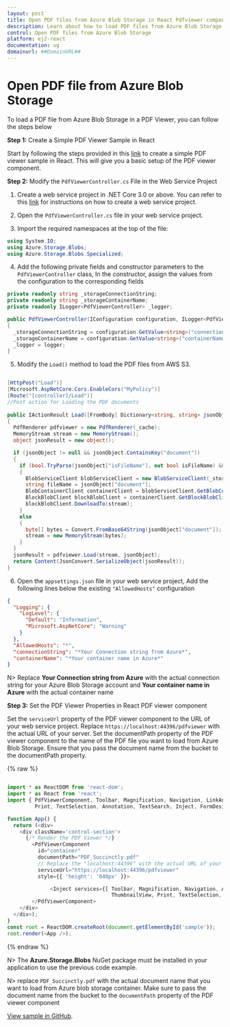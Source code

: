 ```yaml
---
layout: post
title: Open PDF files from Azure Blob Storage in React Pdfviewer component | Syncfusion
description: Learn about how to load PDF files from Azure Blob Storage in Syncfusion React Pdfviewer component of Syncfusion Essential JS 2 and more.
control: Open PDF files from Azure Blob Storage
platform: ej2-react
documentation: ug
domainurl: ##DomainURL##
---
```


# Open PDF file from Azure Blob Storage

To load a PDF file from Azure Blob Storage in a PDF Viewer, you can follow the steps below

**Step 1:** Create a Simple PDF Viewer Sample in React

Start by following the steps provided in this [link](https://ej2.syncfusion.com/react/documentation/pdfviewer/getting-started) to create a simple PDF viewer sample in React. This will give you a basic setup of the PDF viewer component.

**Step 2:** Modify the `PdfViewerController.cs` File in the Web Service Project

1. Create a web service project in .NET Core 3.0 or above. You can refer to this [link](https://www.syncfusion.com/kb/11063/how-to-create-pdf-viewer-web-service-in-net-core-3-0-and-above) for instructions on how to create a web service project.

2. Open the `PdfViewerController.cs` file in your web service project.

3. Import the required namespaces at the top of the file:

```csharp
using System.IO;
using Azure.Storage.Blobs;
using Azure.Storage.Blobs.Specialized;
```

4. Add the following private fields and constructor parameters to the `PdfViewerController` class, In the constructor, assign the values from the configuration to the corresponding fields

```csharp
private readonly string _storageConnectionString;
private readonly string _storageContainerName;
private readonly ILogger<PdfViewerController> _logger;

public PdfViewerController(IConfiguration configuration, ILogger<PdfViewerController> logger)
{
  _storageConnectionString = configuration.GetValue<string>("connectionString");
  _storageContainerName = configuration.GetValue<string>("containerName");
  _logger = logger;
}
```

5. Modify the `Load()` method to load the PDF files from AWS S3.

```csharp

[HttpPost("Load")]
[Microsoft.AspNetCore.Cors.EnableCors("MyPolicy")]
[Route("[controller]/Load")]
//Post action for Loading the PDF documents 
  
public IActionResult Load([FromBody] Dictionary<string, string> jsonObject)
{
  PdfRenderer pdfviewer = new PdfRenderer(_cache);
  MemoryStream stream = new MemoryStream();
  object jsonResult = new object();

  if (jsonObject != null && jsonObject.ContainsKey("document"))
  {
    if (bool.TryParse(jsonObject["isFileName"], out bool isFileName) && isFileName)
    {
      BlobServiceClient blobServiceClient = new BlobServiceClient(_storageConnectionString);
      string fileName = jsonObject["document"];
      BlobContainerClient containerClient = blobServiceClient.GetBlobContainerClient(_storageContainerName);
      BlockBlobClient blockBlobClient = containerClient.GetBlockBlobClient(fileName);
      blockBlobClient.DownloadTo(stream);
    }
    else
    {
      byte[] bytes = Convert.FromBase64String(jsonObject["document"]);
      stream = new MemoryStream(bytes);
    }
  }
  jsonResult = pdfviewer.Load(stream, jsonObject);
  return Content(JsonConvert.SerializeObject(jsonResult));
}
```

6. Open the `appsettings.json` file in your web service project, Add the following lines below the existing `"AllowedHosts"` configuration

```json
{
  "Logging": {
    "LogLevel": {
      "Default": "Information",
      "Microsoft.AspNetCore": "Warning"
    }
  },
  "AllowedHosts": "*",
  "connectionString": "*Your Connection string from Azure*",
  "containerName": "*Your container name in Azure*"
}
```

N> Replace **Your Connection string from Azure** with the actual connection string for your Azure Blob Storage account and **Your container name in Azure** with the actual container name 

**Step 3:**  Set the PDF Viewer Properties in React PDF viewer component

Set the `serviceUrl` property of the PDF viewer component to the URL of your web service project. Replace `https://localhost:44396/pdfviewer` with the actual URL of your server. Set the documentPath property of the PDF viewer component to the name of the PDF file you want to load from Azure Blob Storage. Ensure that you pass the document name from the bucket to the documentPath property.

{% raw %}

```ts

import * as ReactDOM from 'react-dom';
import * as React from 'react';
import { PdfViewerComponent, Toolbar, Magnification, Navigation, LinkAnnotation, BookmarkView, ThumbnailView,
         Print, TextSelection, Annotation, TextSearch, Inject, FormDesigner, FormFields} from '@syncfusion/ej2-react-pdfviewer';

function App() {
  return (<div>
    <div className='control-section'>
      {/* Render the PDF Viewer */}
        <PdfViewerComponent
          id="container"
          documentPath="PDF_Succinctly.pdf"
          // Replace the "localhost:44396" with the actual URL of your server
          serviceUrl="https://localhost:44396/pdfviewer" 
          style={{ 'height': '640px' }}>

              <Inject services={[ Toolbar, Magnification, Navigation, Annotation, LinkAnnotation, BookmarkView, 
                                  ThumbnailView, Print, TextSelection, TextSearch, FormDesigner, FormFields ]} />
        </PdfViewerComponent>
    </div>
  </div>);
}
const root = ReactDOM.createRoot(document.getElementById('sample'));
root.render(<App />);

```
{% endraw %}

N> The **Azure.Storage.Blobs** NuGet package must be installed in your application to use the previous code example.

N> replace `PDF_Succinctly.pdf` with the actual document name that you want to load from Azure blob storage container. Make sure to pass the document name from the bucket to the `documentPath` property of the PDF viewer component

[View sample in GitHub](https://github.com/SyncfusionExamples/open-save-pdf-documents-in-azure-blob-storage).